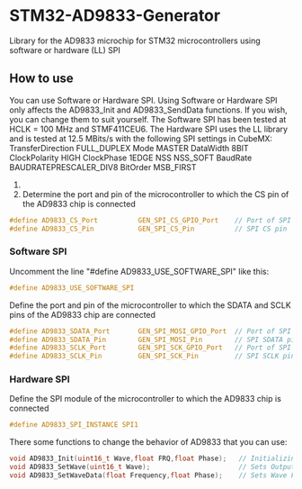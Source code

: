# STM32-AD9833-Generator
Library for the AD9833 microchip for STM32 microcontrollers using software or hardware (LL) SPI

## How to use
You can use Software or Hardware SPI. Using Software or Hardware SPI only affects the AD9833_Init and AD9833_SendData functions. If you wish, you can change them to suit yourself.
The Software SPI has been tested at HCLK = 100 MHz and STMF411CEU6.
The Hardware SPI uses the LL library and is tested at 12.5 MBits/s with the following SPI settings in CubeMX:
 TransferDirection      FULL_DUPLEX
 Mode                   MASTER
 DataWidth              8BIT
 ClockPolarity          HIGH
 ClockPhase             1EDGE
 NSS                    NSS_SOFT
 BaudRate               BAUDRATEPRESCALER_DIV8
 BitOrder               MSB_FIRST

1. 
2. Determine the port and pin of the microcontroller to which the CS pin of the AD9833 chip is connected
```C
#define AD9833_CS_Port          GEN_SPI_CS_GPIO_Port    // Port of SPI CS pin
#define AD9833_CS_Pin           GEN_SPI_CS_Pin          // SPI CS pin
```

### Software SPI
Uncomment the line "#define AD9833_USE_SOFTWARE_SPI" like this:
```C
#define AD9833_USE_SOFTWARE_SPI
```
Define the port and pin of the microcontroller to which the SDATA and SCLK pins of the AD9833 chip are connected
```C
#define AD9833_SDATA_Port       GEN_SPI_MOSI_GPIO_Port  // Port of SPI SDATA pin
#define AD9833_SDATA_Pin        GEN_SPI_MOSI_Pin        // SPI SDATA pin
#define AD9833_SCLK_Port        GEN_SPI_SCK_GPIO_Port   // Port of SPI SCLK pin
#define AD9833_SCLK_Pin         GEN_SPI_SCK_Pin         // SPI SCLK pin
```
### Hardware SPI
Define the SPI module of the microcontroller to which the AD9833 chip is connected
```C
#define AD9833_SPI_INSTANCE SPI1
```

There some functions to change the behavior of AD9833 that you can use:

```C
void AD9833_Init(uint16_t Wave,float FRQ,float Phase);   // Initializing AD9833
void AD9833_SetWave(uint16_t Wave);                      // Sets Output Wave Type
void AD9833_SetWaveData(float Frequency,float Phase);    // Sets Wave Frequency & Phase
```
